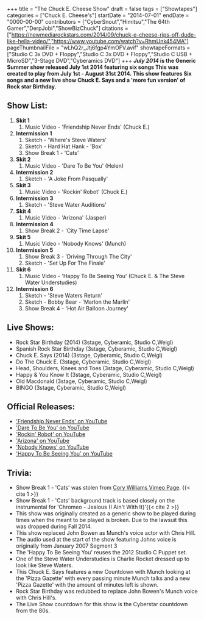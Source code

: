 +++
title = "The Chuck E. Cheese Show"
draft = false
tags = ["Showtapes"]
categories = ["Chuck E. Cheese's"]
startDate = "2014-07-01"
endDate = "0000-00-00"
contributors = ["CyberSnout","Himitsu","The 64th Gamer","DerpJobi","ShowBizChuck"]
citations = ["https://newmediarockstars.com/2014/09/chuck-e-cheese-rips-off-dude-like-hella-video/","https://www.youtube.com/watch?v=RhmUnk454MA"]
pageThumbnailFile = "wLhQ2r_Jtj6fgp4YmOFV.avif"
showtapeFormats = ["Studio C 3x DVD + Floppy","Studio C 3x DVD + Floppy","Studio C USB + MicroSD","3-Stage DVD","Cyberamics DVD"]
+++
***July 2014* is the Generic Summer show released July 1st 2014 featuring six songs
This was created to play from July 1st - August 31st 2014. This show features Six songs and a new live show Chuck E. Says and a 'more fun version' of Rock star Birthday.**

## Show List:

1.  **Skit 1**
    1.  Music Video - 'Friendship Never Ends' (Chuck E.)
2.  **Intermission 1**
    1.  Sketch - 'Where's Steve Waters'
    2.  Sketch - Hard Hat Hank - 'Box'
    3.  Show Break 1 - 'Cats'
3.  **Skit 2**
    1.  Music Video - 'Dare To Be You' (Helen)
4.  **Intermission 2**
    1.  Sketch - 'A Joke From Pasqually'
5.  **Skit 3**
    1.  Music Video - 'Rockin' Robot' (Chuck E.)
6.  **Intermission 3**
    1.  Sketch - 'Steve Water Auditions'
7.  **Skit 4**
    1.  Music Video - 'Arizona' (Jasper)
8.  **Intermission 4**
    1.  Show Break 2 - 'City Time Lapse'
9.  **Skit 5**
    1.  Music Video - 'Nobody Knows' (Munch)
10. **Intermission 5**
    1.  Show Break 3 - 'Driving Through The City'
    2.  Sketch - 'Set Up For The Finale'
11. **Skit 6**
    1.  Music Video - 'Happy To Be Seeing You' (Chuck E. & The Steve Water Understudies)
12. **Intermission 6**
    1.  Sketch - 'Steve Waters Return'
    2.  Sketch - Bobby Bear - 'Marlon the Marlin'
    3.  Show Break 4 - 'Hot Air Balloon Journey'

## Live Shows:

- Rock Star Birthday (2014) (3stage, Cyberamic, Studio C,Weigl)
- Spanish Rock Star Birthday (3stage, Cyberamic, Studio C,Weigl)
- Chuck E. Says (2014) (3stage, Cyberamic, Studio C,Weigl)
- Do The Chuck E. (3stage, Cyberamic, Studio C,Weigl)
- Head, Shoulders, Knees and Toes (3stage, Cyberamic, Studio C,Weigl)
- Happy & You Know It (3stage, Cyberamic, Studio C,Weigl)
- Old Macdonald (3stage, Cyberamic, Studio C,Weigl)
- BINGO (3stage, Cyberamic, Studio C,Weigl)

## Official Releases:

- ['Friendship Never Ends' on YouTube](https://www.youtube.com/watch?v=yDf7J3M0YQc)
- ['Dare To Be You' on YouTube](https://www.youtube.com/watch?v=vek_B492nvE)
- ['Rockin' Robot' on YouTube](https://www.youtube.com/watch?v=2vhdbPPgoP0)
- ['Arizona' on YouTube](https://www.youtube.com/watch?v=6H-w55VeRs8)
- ['Nobody Knows' on YouTube](https://youtu.be/IXAnFlTVvj8?t=765)
- ['Happy To Be Seeing You' on YouTube](https://youtu.be/IXAnFlTVvj8?t=970)

## Trivia:

- Show Break 1 - 'Cats' was stolen from [Cory Williams Vimeo Page](https://vimeo.com/11317509?embedded=true&source=vimeo_logo&owner=147991). {{< cite 1 >}}
- Show Break 1 - 'Cats' background track is based closely on the instrumental for 'Chromeo - Jealous (I Ain't With It)'{{< cite 2 >}}
- This show was originally created as a generic show to be played during times when the meant to be played is broken. Due to the lawsuit this was dropped during Fall 2014.
- This show replaced John Bowen as Munch's voice actor with Chris Hill.
- The audio used at the start of the show featuring Johns voice is originally from January 2007 Segment 3
- The 'Happy To Be Seeing You' reuses the 2012 Studio C Puppet set.
- One of the Steve Water Understudies is Charlie Rocket dressed up to look like Steve Waters.
- This Chuck E. Says features a new Countdown with Munch looking at the 'Pizza Gazette' with every passing minute Munch talks and a new 'Pizza Gazette' with the amount of minutes left is shown.
- Rock Star Birthday was redubbed to replace John Bowen's Munch voice with Chris Hill's.
- The Live Show countdown for this show is the Cyberstar countdown from the 80s.
